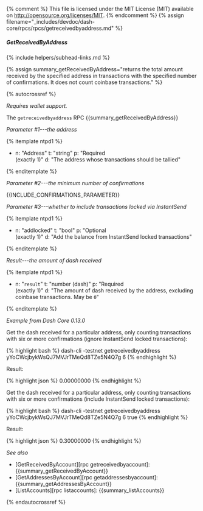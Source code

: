 {% comment %}
This file is licensed under the MIT License (MIT) available on
http://opensource.org/licenses/MIT.
{% endcomment %}
{% assign filename="_includes/devdoc/dash-core/rpcs/rpcs/getreceivedbyaddress.md" %}

##### GetReceivedByAddress
{% include helpers/subhead-links.md %}

{% assign summary_getReceivedByAddress="returns the total amount received by the specified address in transactions with the specified number of confirmations. It does not count coinbase transactions." %}

<!-- __ -->

{% autocrossref %}

*Requires wallet support.*

The `getreceivedbyaddress` RPC {{summary_getReceivedByAddress}}

*Parameter #1---the address*

{% itemplate ntpd1 %}
- n: "Address"
  t: "string"
  p: "Required<br>(exactly 1)"
  d: "The address whose transactions should be tallied"

{% enditemplate %}

*Parameter #2---the minimum number of confirmations*

{{INCLUDE_CONFIRMATIONS_PARAMETER}}

*Parameter #3---whether to include transactions locked via InstantSend*

{% itemplate ntpd1 %}
- n: "addlocked"
  t: "bool"
  p: "Optional<br>(exactly 1)"
  d: "Add the balance from InstantSend locked transactions"

{% enditemplate %}

*Result---the amount of dash received*

{% itemplate ntpd1 %}
- n: "`result`"
  t: "number (dash)"
  p: "Required<br>(exactly 1)"
  d: "The amount of dash received by the address, excluding coinbase transactions.  May be `0`"

{% enditemplate %}

*Example from Dash Core 0.13.0*

Get the dash received for a particular address, only counting
transactions with six or more confirmations (ignore InstantSend locked transactions):

{% highlight bash %}
dash-cli -testnet getreceivedbyaddress yYoCWcjbykWsQJ7MVJrTMeQd8TZe5N4Q7g 6
{% endhighlight %}

Result:

{% highlight json %}
0.00000000
{% endhighlight %}

Get the dash received for a particular address, only counting
transactions with six or more confirmations (include InstantSend locked transactions):

{% highlight bash %}
dash-cli -testnet getreceivedbyaddress yYoCWcjbykWsQJ7MVJrTMeQd8TZe5N4Q7g 6 true
{% endhighlight %}

Result:

{% highlight json %}
0.30000000
{% endhighlight %}


*See also*

* [GetReceivedByAccount][rpc getreceivedbyaccount]: {{summary_getReceivedByAccount}}
* [GetAddressesByAccount][rpc getaddressesbyaccount]: {{summary_getAddressesByAccount}}
* [ListAccounts][rpc listaccounts]: {{summary_listAccounts}}

{% endautocrossref %}
